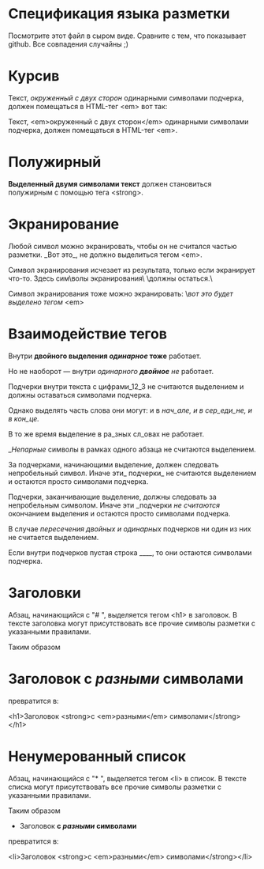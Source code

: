 # Спецификация языка разметки

Посмотрите этот файл в сыром виде. Сравните с тем, что показывает github.
Все совпадения случайны ;)



# Курсив

Текст, _окруженный с двух сторон_ одинарными символами подчерка,
должен помещаться в HTML-тег \<em> вот так:

Текст, \<em>окруженный с двух сторон\</em> одинарными символами подчерка,
должен помещаться в HTML-тег \<em>.



# Полужирный

__Выделенный двумя символами текст__ должен становиться полужирным с помощью тега \<strong>.



# Экранирование

Любой символ можно экранировать, чтобы он не считался частью разметки.
\_Вот это\_, не должно выделиться тегом \<em>.

Символ экранирования исчезает из результата, только если экранирует что-то.
Здесь сим\волы экранирования\ \должны остаться.\

Символ экранирования тоже можно экранировать: \\_вот это будет выделено тегом_ \<em>



# Взаимодействие тегов

Внутри __двойного выделения _одинарное_ тоже__ работает.

Но не наоборот — внутри _одинарного __двойное__ не_ работает.

Подчерки внутри текста c цифрами_12_3 не считаются выделением и должны оставаться символами подчерка.

Однако выделять часть слова они могут: и в _нач_але, и в сер_еди_не, и в кон_це._

В то же время выделение в ра_зных сл_овах не работает.

__Непарные_ символы в рамках одного абзаца не считаются выделением.

За подчерками, начинающими выделение, должен следовать непробельный символ. Иначе эти_ подчерки_ не считаются выделением 
и остаются просто символами подчерка.

Подчерки, заканчивающие выделение, должны следовать за непробельным символом. Иначе эти _подчерки _не считаются_ окончанием выделения 
и остаются просто символами подчерка.

В случае __пересечения _двойных__ и одинарных_ подчерков ни один из них не считается выделением.

Если внутри подчерков пустая строка ____, то они остаются символами подчерка.



# Заголовки

Абзац, начинающийся с "# ", выделяется тегом \<h1> в заголовок.
В тексте заголовка могут присутствовать все прочие символы разметки с указанными правилами.

Таким образом

# Заголовок __с _разными_ символами__

превратится в:

\<h1>Заголовок \<strong>с \<em>разными\</em> символами\</strong>\</h1>

# Ненумерованный список

Абзац, начинающийся с "* ", выделяется тегом \<li> в список. 
В тексте списка могут присутствовать все прочие символы разметки с указанными правилами.
  
Таким образом

* Заголовок __с _разными_ символами__
  
превратится в:

\<li>Заголовок \<strong>с \<em>разными\</em> символами\</strong>\</li>
  
